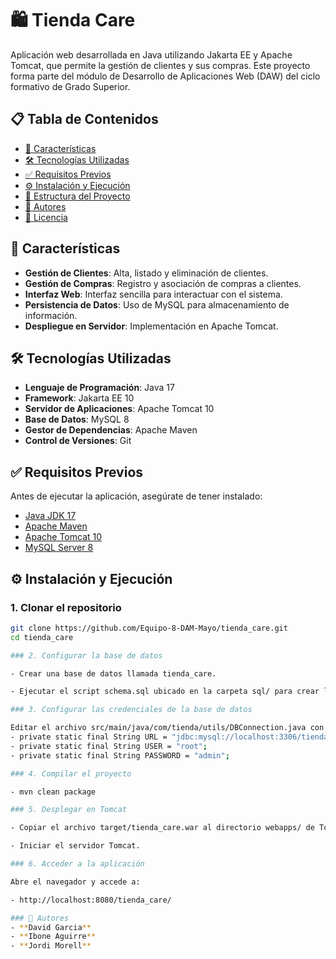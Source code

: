 # 🛍️ Tienda Care

Aplicación web desarrollada en Java utilizando Jakarta EE y Apache Tomcat, que permite la gestión de clientes y sus compras. Este proyecto forma parte del módulo de Desarrollo de Aplicaciones Web (DAW) del ciclo formativo de Grado Superior.

## 📋 Tabla de Contenidos

- [🚀 Características](#-características)
- [🛠️ Tecnologías Utilizadas](#️-tecnologías-utilizadas)
- [✅ Requisitos Previos](#-requisitos-previos)
- [⚙️ Instalación y Ejecución](#️-instalación-y-ejecución)
- [📁 Estructura del Proyecto](#-estructura-del-proyecto)
- [👥 Autores](#-autores)
- [📄 Licencia](#-licencia)

## 🚀 Características

- **Gestión de Clientes**: Alta, listado y eliminación de clientes.
- **Gestión de Compras**: Registro y asociación de compras a clientes.
- **Interfaz Web**: Interfaz sencilla para interactuar con el sistema.
- **Persistencia de Datos**: Uso de MySQL para almacenamiento de información.
- **Despliegue en Servidor**: Implementación en Apache Tomcat.

## 🛠️ Tecnologías Utilizadas

- **Lenguaje de Programación**: Java 17
- **Framework**: Jakarta EE 10
- **Servidor de Aplicaciones**: Apache Tomcat 10
- **Base de Datos**: MySQL 8
- **Gestor de Dependencias**: Apache Maven
- **Control de Versiones**: Git

## ✅ Requisitos Previos

Antes de ejecutar la aplicación, asegúrate de tener instalado:

- [Java JDK 17](https://www.oracle.com/java/technologies/javase-jdk17-downloads.html)
- [Apache Maven](https://maven.apache.org/download.cgi)
- [Apache Tomcat 10](https://tomcat.apache.org/download-10.cgi)
- [MySQL Server 8](https://dev.mysql.com/downloads/mysql/)

## ⚙️ Instalación y Ejecución

### 1. Clonar el repositorio

```bash
git clone https://github.com/Equipo-8-DAM-Mayo/tienda_care.git
cd tienda_care

### 2. Configurar la base de datos

- Crear una base de datos llamada tienda_care.

- Ejecutar el script schema.sql ubicado en la carpeta sql/ para crear las tablas necesarias.

### 3. Configurar las credenciales de la base de datos

Editar el archivo src/main/java/com/tienda/utils/DBConnection.java con los datos correctos de tu base de datos:
- private static final String URL = "jdbc:mysql://localhost:3306/tienda_care?useSSL=false&serverTimezone=UTC";
- private static final String USER = "root";
- private static final String PASSWORD = "admin";

### 4. Compilar el proyecto

- mvn clean package

### 5. Desplegar en Tomcat

- Copiar el archivo target/tienda_care.war al directorio webapps/ de Tomcat.

- Iniciar el servidor Tomcat.

### 6. Acceder a la aplicación

Abre el navegador y accede a:

- http://localhost:8080/tienda_care/

### 👥 Autores
- **David Garcia**
- **Ibone Aguirre**
- **Jordi Morell**

